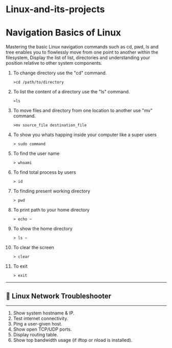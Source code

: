 # Linux-and-its-projects
# Navigation Basics of Linux

Mastering the basic Linux navigation commands such as cd, pwd, ls and tree enables you to flowlessly move from one point to another within the filesystem, Display the list of list, directories and understanding your position relative to other system components.

1. To change directory use the "cd" command.
   ```
   >cd /path/to/directory
2. To list the content of a directory use the "ls" command.
   ```
   >ls
3. To move files and directory from one location to another use "mv" command.
   ```
   >mv source_file destination_file
4. To show you whats happing inside your computer like a super users
   ```
   > sudo command
5. To find the user name
   ```
   > whoami
6. To find total process by users
   ```
   > id
7. To finding present working directory
   ```
   > pwd
8. To print path to your home directory
    ```
    > echo ~ 
9. To show the home directory
    ```
    > ls ~
10. To clear the screen
    ```
    > clear
10. To exit
    ```
    > exit
--------------------
## 🐧 Linux Network Troubleshooter
---
1. Show system hostname & IP.
2. Test internet connectivity.
3. Ping a user-given host.
4. Show open TCP/UDP ports.
5. Display routing table.
6. Show top bandwidth usage (if iftop or nload is installed).
